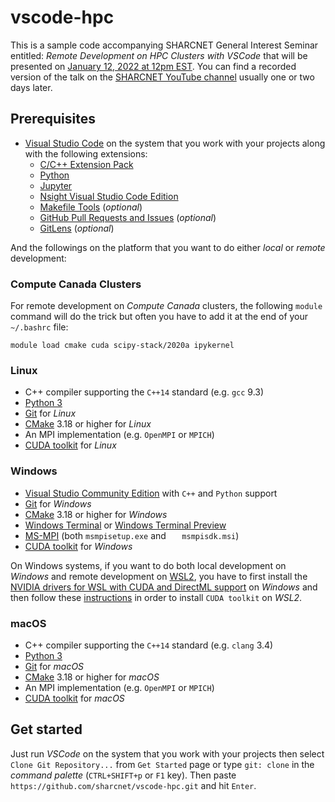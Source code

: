 # vscode-hpc
This is a sample code accompanying SHARCNET General Interest Seminar entitled: *Remote Development on HPC Clusters with VSCode* that will be presented on [January 12, 2022 at 12pm EST](https://sharcnet-ca.zoom.us/meeting/register/tZMkcumprTgrEt3bnKf55GgrgsGqFEvPrqMx). You can find a recorded version of the talk on the [SHARCNET YouTube channel](https://youtube.sharcnet.ca) usually one or two days later.

## Prerequisites

* [Visual Studio Code](https://code.visualstudio.com/) on the system that you work with your projects along with the following extensions:
    - [C/C++ Extension Pack](https://marketplace.visualstudio.com/items?itemName=ms-vscode.cpptools-extension-pack)
    - [Python](https://marketplace.visualstudio.com/items?itemName=ms-python.python)
    - [Jupyter](https://marketplace.visualstudio.com/items?itemName=ms-toolsai.jupyter)
    - [Nsight Visual Studio Code Edition](https://marketplace.visualstudio.com/items?itemName=NVIDIA.nsight-vscode-edition)
    - [Makefile Tools](https://marketplace.visualstudio.com/items?itemName=ms-vscode.makefile-tools) (*optional*)
    - [GitHub Pull Requests and Issues](https://marketplace.visualstudio.com/items?itemName=GitHub.vscode-pull-request-github) (*optional*)
    - [GitLens](https://marketplace.visualstudio.com/items?itemName=eamodio.gitlens) (*optional*)

And the followings on the platform that you want to do either *local* or *remote* development:
### Compute Canada Clusters
For remote development on *Compute Canada* clusters, the following ```module``` command will do the trick but often you have to add it at the end of your ```~/.bashrc``` file:

```
module load cmake cuda scipy-stack/2020a ipykernel
```
### Linux
* C++ compiler supporting the ```C++14``` standard (e.g. ```gcc``` 9.3)
* [Python 3](https://www.python.org/downloads/)
* [Git](https://git-scm.com/download/linux) for *Linux*
* [CMake](https://cmake.org/) 3.18 or higher for *Linux*
* An MPI implementation (e.g. ```OpenMPI``` or ```MPICH```)
* [CUDA toolkit](https://developer.nvidia.com/cuda-downloads?target_os=Linux) for *Linux*

### Windows
* [Visual Studio Community Edition](https://visualstudio.microsoft.com/vs/community/) with ```C++``` and ```Python``` support
* [Git](https://git-scm.com/download/win) for *Windows*
* [CMake](https://cmake.org/download/) 3.18 or higher for *Windows*
* [Windows Terminal](https://aka.ms/terminal) or [Windows Terminal Preview](https://aka.ms/terminal-preview)
* [MS-MPI](https://www.microsoft.com/en-us/download/details.aspx?id=100593) (both ```msmpisetup.exe``` and ```	
msmpisdk.msi```)
* [CUDA toolkit](https://developer.nvidia.com/cuda-downloads?target_os=Windows&target_arch=x86_64) for *Windows*

On Windows systems, if you want to do both local development on *Windows* and remote development on [WSL2](https://docs.microsoft.com/en-us/windows/wsl/), you have to first install the [NVIDIA drivers for WSL with CUDA and DirectML support](https://developer.nvidia.com/cuda/wsl/download) on *Windows* and then follow these [instructions](https://docs.nvidia.com/cuda/wsl-user-guide/index.html#setting-up-linux-dev-env) in order to install ```CUDA toolkit``` on *WSL2*.

### macOS
* C++ compiler supporting the ```C++14``` standard (e.g. ```clang``` 3.4)
* [Python 3](https://www.python.org/downloads/)
* [Git](https://git-scm.com/download/mac) for *macOS*
* [CMake](https://cmake.org/download/) 3.18 or higher for *macOS*
* An MPI implementation (e.g. ```OpenMPI``` or ```MPICH```)
* [CUDA toolkit](https://developer.nvidia.com/nvidia-cuda-toolkit-developer-tools-mac-hosts) for *macOS*

## Get started
Just run *VSCode* on the system that you work with your projects then select ```Clone Git Repository...``` from ```Get Started``` page or type ```git: clone``` in the *command palette* (```CTRL+SHIFT+p``` or ```F1``` key). Then paste ```https://github.com/sharcnet/vscode-hpc.git``` and hit ```Enter```.
